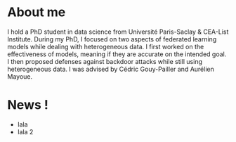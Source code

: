 # About me
I hold a PhD student in data science from Université Paris-Saclay & CEA-List Institute. During my PhD, I focused on two aspects of federated learning models while dealing with heterogeneous data. I first worked on the effectiveness of models, meaning if they are accurate on the intended goal. I then proposed defenses against backdoor attacks while still using heterogeneous data. I was advised by Cédric Gouy-Pailler and Aurélien Mayoue.

# News !
* lala
* lala 2
